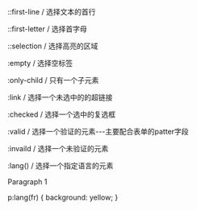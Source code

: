 ::first-line / 选择文本的首行

::first-letter / 选择首字母

::selection / 选择高亮的区域

:empty / 选择空标签

:only-child / 只有一个子元素

:link / 选择一个未选中的的超链接

:checked / 选择一个选中的复选框

:valid / 选择一个验证的元素---主要配合表单的patter字段

:invaild / 选择一个未验证的元素

:lang() / 选择一个指定语言的元素 <p lang="fr">Paragraph 1</p>   p:lang(fr) {    background: yellow;    }

